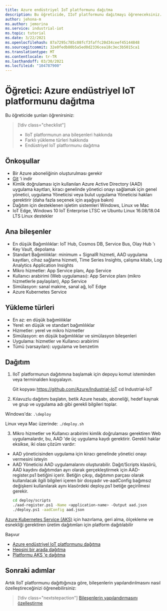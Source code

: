 ```yaml
---
title: Azure endüstriyel IoT platformunu dağıtma
description: Bu öğreticide, IIoT platformunu dağıtmayı öğreneceksiniz.
author: jehona-m
ms.author: jemorina
ms.service: industrial-iot
ms.topic: tutorial
ms.date: 3/22/2021
ms.openlocfilehash: 87a7295c785c08fcf3faffc20d34ceef45144848
ms.sourcegitcommit: 32e0fedb80b5a5ed0d2336cea18c3ec3b5015ca1
ms.translationtype: MT
ms.contentlocale: tr-TR
ms.lasthandoff: 03/30/2021
ms.locfileid: "104787900"
---
```

# <a name="tutorial-deploy-the-azure-industrial-iot-platform"></a>Öğretici: Azure endüstriyel IoT platformunu dağıtma

Bu öğreticide şunları öğrenirsiniz:

> [!div class="checklist"]
> * IIoT platformunun ana bileşenleri hakkında
> * Farklı yükleme türleri hakkında
> * Endüstriyel IoT platformunu dağıtma

## <a name="prerequisites"></a>Önkoşullar

- Bir Azure aboneliğinin oluşturulması gerekir
- [Git](https://git-scm.com/downloads) 'i indir
- Kimlik doğrulaması için kullanılan Azure Active Directory (AAD) uygulama kayıtları, kiracı genelinde yönetici onayı sağlamak için genel yönetici, uygulama Yöneticisi veya bulut uygulama Yöneticisi hakları gerektirir (daha fazla seçenek için aşağıya bakın)
- Dağıtım için desteklenen işletim sistemleri Windows, Linux ve Mac
- IoT Edge, Windows 10 IoT Enterprise LTSC ve Ubuntu Linux 16.08/18.04 LTS Linux destekler

## <a name="main-components"></a>Ana bileşenler

- En düşük Bağımlılıklar: IoT Hub, Cosmos DB, Service Bus, Olay Hub 'ı Key Vault, depolama
- Standart Bağımlılıklar: minimum + SignalR hizmeti, AAD uygulama kayıtları, cihaz sağlama hizmeti, Time Series Insights, çalışma kitabı, Log Analytics Application Insights
- Mikro hizmetler: App Service planı, App Service
- Kullanıcı arabirimi (Web uygulaması): App Service planı (mikro hizmetlerle paylaşılan), App Service
- Simülasyon: sanal makine, sanal ağ, IoT Edge
- Azure Kubernetes Service

## <a name="installation-types"></a>Yükleme türleri

- En az: en düşük bağımlılıklar
- Yerel: en düşük ve standart bağımlılıklar
- Hizmetler: yerel ve mikro hizmetler
- Simülasyon: en düşük bağımlılıklar ve simülasyon bileşenleri
- Uygulama: hizmetler ve Kullanıcı arabirimi
- Tümü (varsayılan): uygulama ve benzetim

## <a name="deployment"></a>Dağıtım

1. IIoT platformunun dağıtımına başlamak için depoyu komut isteminden veya terminalden kopyalayın.

    Git kopyası https://github.com/Azure/Industrial-IoT  cd Industrial-IoT

2. Kılavuzlu dağıtımı başlatın, betik Azure hesabı, aboneliği, hedef kaynak ve grup ve uygulama adı gibi gerekli bilgileri toplar.

Windows'da:
    ```
    .\deploy
    ```

Linux veya Mac üzerinde:
    ```
    ./deploy.sh
    ```

3. Mikro hizmetler ve Kullanıcı arabirimi kimlik doğrulaması gerektiren Web uygulamalardır, bu, AAD 'de üç uygulama kaydı gerektirir. Gerekli haklar eksikse, iki olası çözüm vardır:

- AAD yöneticisinden uygulama için kiracı genelinde yönetici onayı vermesini isteyin
- AAD Yöneticisi AAD uygulamalarını oluşturabilir. Dağıt/Scripts klasörü, AAD kaydını dağıtımdan ayrı olarak gerçekleştirmek için AAD-register.ps1 betiğini içerir. Betiğin çıkışı, dağıtımın parçası olarak kullanılacak ilgili bilgileri içeren bir dosyadır ve-aadConfig bağımsız değişkeni kullanılarak aynı klasördeki deploy.ps1 betiğe geçirilmesi gerekir.
    ```bash
    cd deploy/scripts
    ./aad-register.ps1 -Name <application-name> -Output aad.json
    ./deploy.ps1 -aadConfig aad.json
    ```

[Azure Kubernetes Service (AKS)](https://github.com/Azure/Industrial-IoT/blob/master/docs/deploy/howto-deploy-aks.md) için hazırlama, geri alma, ölçekleme ve esnekliği gerektiren üretim dağıtımları için platform dağıtılabilir

Başvur
- [Azure endüstriyel IoT platformunu dağıtma](https://github.com/Azure/Industrial-IoT/tree/master/docs/deploy)
- [Hepsini bir arada dağıtma](https://github.com/Azure/Industrial-IoT/blob/master/docs/deploy/howto-deploy-all-in-one.md)
- [Platformu AKS 'e dağıtma](https://github.com/Azure/Industrial-IoT/blob/master/docs/deploy/howto-deploy-aks.md)


## <a name="next-steps"></a>Sonraki adımlar
Artık IIoT platformunu dağıttığınıza göre, bileşenlerin yapılandırılmasını nasıl özelleştireceğinizi öğrenebilirsiniz:

> [!div class="nextstepaction"]
> [Bileşenlerin yapılandırmasını özelleştirme](tutorial-configure-industrial-iot-components.md)

